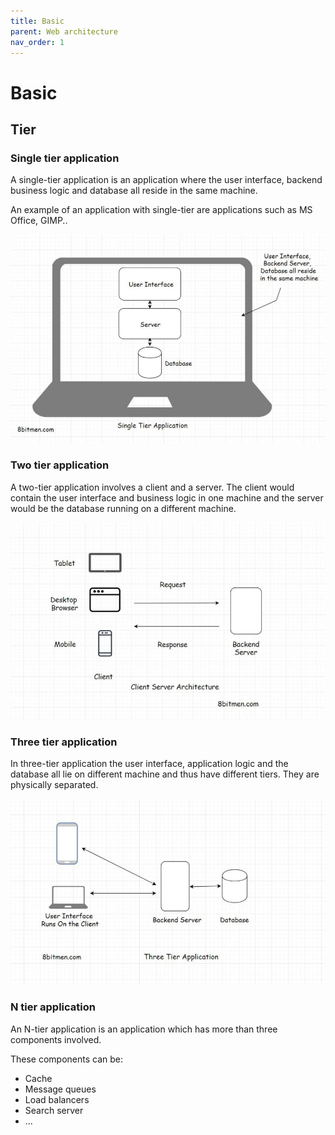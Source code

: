 ```yaml
---
title: Basic
parent: Web architecture
nav_order: 1
---
```


# Basic

## Tier

### Single tier application

A single-tier application is an application where the user interface, backend business logic and database all reside in the same machine.

An example of an application with single-tier are applications such as MS Office, GIMP..

![](../assets/images/web-architecture/single-tier-application.png)

### Two tier application

A two-tier application involves a client and a server. The client would contain the user interface and business logic in one machine and the server would be the database running on a different machine.

![](../assets/images/web-architecture/two-tier-application.png)

### Three tier application

In three-tier application the user interface, application logic and the database all lie on different machine and thus have different tiers. They are physically separated.

![](../assets/images/web-architecture/three-tier-application.png)

### N tier application

An N-tier application is an application which has more than three components involved.

These components can be:

- Cache
- Message queues
- Load balancers
- Search server
- ...
